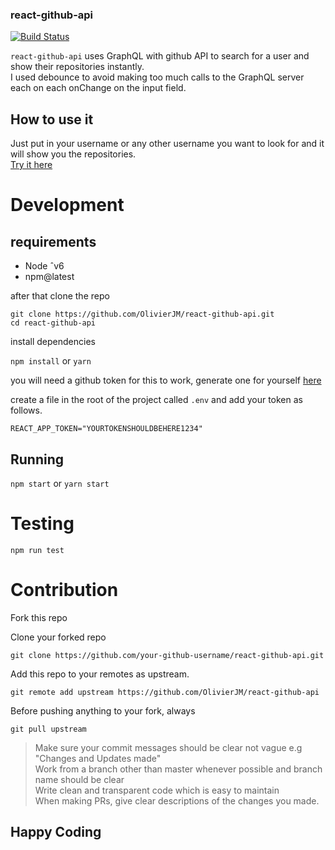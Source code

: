 ### react-github-api

[![Build Status](https://travis-ci.com/OlivierJM/react-github-api.svg?branch=new-branch)](https://travis-ci.com/OlivierJM/react-github-api)

`react-github-api` uses GraphQL with github API to search for a user and show their repositories instantly.  
I used debounce to avoid making too much calls to the GraphQL server each on each onChange on the input field. 

## How to use it  

Just put in your username or any other username you want to look for and it will show you the repositories.  
 [Try it here](http://repo-query.netlify.com) 


# Development 

## requirements 

- Node ˆv6
- npm@latest 


after that clone the repo

`git clone https://github.com/OlivierJM/react-github-api.git`  
`cd react-github-api`

install dependencies

`npm install` or `yarn `

you will need a github token for this to work, generate one for yourself [here](https://help.github.com/articles/creating-a-personal-access-token-for-the-command-line/) 

create a file in the root of the project called `.env` and add your token as follows. 

`REACT_APP_TOKEN="YOURTOKENSHOULDBEHERE1234"` 


## Running 

`npm start` or `yarn start`

# Testing

`npm run test` 

# Contribution

Fork this repo

Clone your forked repo

`git clone https://github.com/your-github-username/react-github-api.git`

Add this repo to your remotes as upstream.  

`git remote add upstream https://github.com/OlivierJM/react-github-api`  

Before pushing anything to your fork, always 

`git pull upstream` 

> Make sure your commit messages should be clear not vague e.g "Changes and Updates made"  
Work from a branch other than master whenever possible and branch name should be clear  
Write clean and transparent code which is easy to maintain  
When making PRs, give clear descriptions of the changes you made.  

## Happy Coding
